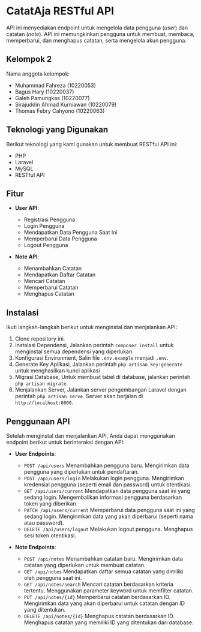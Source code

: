 # CatatAja RESTful API

API ini menyediakan endpoint untuk mengelola data pengguna (_user_) dan catatan (_note_). API ini memungkinkan pengguna untuk membuat, membaca, memperbarui, dan menghapus catatan, serta mengelola akun pengguna.

## Kelompok 2

Nama anggota kelompok:

-   Muhammad Fahreza (10220053)
-   Bagus Hary (10220037)
-   Galeh Pamungkas (10220077)
-   Sirajuddin Ahmad Kurniawan (10220079)
-   Thomas Febry Cahyono (10220063)

## Teknologi yang Digunakan

Berikut teknologi yang kami gunakan untuk membuat RESTful API ini:

-   PHP
-   Laravel
-   MySQL
-   RESTful API

## Fitur

-   **User API**:

    -   Registrasi Pengguna
    -   Login Pengguna
    -   Mendapatkan Data Pengguna Saat Ini
    -   Memperbarui Data Pengguna
    -   Logout Pengguna

-   **Note API**:
    -   Menambahkan Catatan
    -   Mendapatkan Daftar Catatan
    -   Mencari Catatan
    -   Memperbarui Catatan
    -   Menghapus Catatan

## Instalasi

Ikuti langkah-langkah berikut untuk menginstal dan menjalankan API:

1. Clone repository ini.
2. Instalasi Dependensi, Jalankan perintah `composer install` untuk menginstal semua dependensi yang diperlukan.
3. Konfigurasi Environment, Salin file `.env.example` menjadi `.env`.
4. Generate Key Aplikasi, Jalankan perintah `php artisan key:generate` untuk menghasilkan kunci aplikasi
5. Migrasi Database, Untuk membuat tabel di database, jalankan perintah `php artisan migrate`.
6. Menjalankan Server, Jalankan server pengembangan Laravel dengan perintah `php artisan serve`. Server akan berjalan di `http://localhost:8000`.

## Penggunaan API

Setelah menginstal dan menjalankan API, Anda dapat menggunakan endpoint berikut untuk berinteraksi dengan API:

-   **User Endpoints**:

    -   `POST /api/users` Menambahkan pengguna baru. Mengirimkan data pengguna yang diperlukan untuk pendaftaran.
    -   `POST /api/users/login` Melakukan login pengguna. Mengirimkan kredensial pengguna (seperti email dan password) untuk otentikasi.
    -   `GET /api/users/current` Mendapatkan data pengguna saat ini yang sedang login. Mengembalikan informasi pengguna berdasarkan token yang diberikan.
    -   `PATCH /api/users/current` Memperbarui data pengguna saat ini yang sedang login. Mengirimkan data yang akan diperbarui (seperti nama atau password).
    -   `DELETE /api/users/logout` Melakukan logout pengguna. Menghapus sesi token otentikasi.

-   **Note Endpoints**:
    -   `POST /api/notes` Menambahkan catatan baru. Mengirimkan data catatan yang diperlukan untuk membuat catatan.
    -   `GET /api/notes` Mendapatkan daftar semua catatan yang dimiliki oleh pengguna saat ini.
    -   `GET /api/notes/search` Mencari catatan berdasarkan kriteria tertentu. Menggunakan parameter keyword untuk memfilter catatan.
    -   `PUT /api/notes/{id}` Memperbarui catatan berdasarkan ID. Mengirimkan data yang akan diperbarui untuk catatan dengan ID yang ditentukan.
    -   `DELETE /api/notes/{id}` Menghapus catatan berdasarkan ID. Menghapus catatan yang memiliki ID yang ditentukan dari database.
